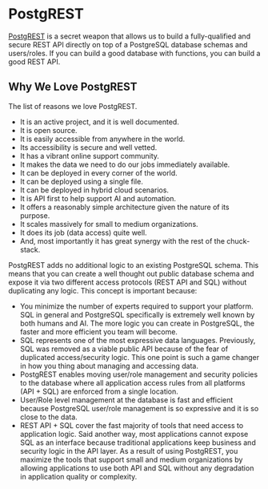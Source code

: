 # PostgREST

[PostgREST](https://postgrest.org/) is a secret weapon that allows us to build a fully-qualified and secure REST API directly on top of a PostgreSQL database schemas and users/roles. If you can build a good database with functions, you can build a good REST API.

## Why We Love PostgREST

The list of reasons we love PostgREST.

- It is an active project, and it is well documented.
- It is open source.
- It is easily accessible from anywhere in the world.
- Its accessibility is secure and well vetted.
- It has a vibrant online support community.
- It makes the data we need to do our jobs immediately available.
- It can be deployed in every corner of the world.
- It can be deployed using a single file.
- It can be deployed in hybrid cloud scenarios.
- It is API first to help support AI and automation.
- It offers a reasonably simple architecture given the nature of its purpose.
- It scales massively for small to medium organizations.
- It does its job (data access) quite well.
- And, most importantly it has great synergy with the rest of the chuck-stack.

PostgREST adds no additional logic to an existing PostgreSQL schema. This means that you can create a well thought out public database schema and expose it via two different access protocols (REST API and SQL) without duplicating any logic. This concept is important because:

- You minimize the number of experts required to support your platform. SQL in general and PostgreSQL specifically is extremely well known by both humans and AI. The more logic you can create in PostgreSQL, the faster and more efficient you team will become.
- SQL represents one of the most expressive data languages. Previously, SQL was removed as a viable public API because of the fear of duplicated access/security logic. This one point is such a game changer in how you thing about managing and accessing data.
- PostgREST enables moving user/role management and security policies to the database where all application access rules from all platforms (API + SQL) are enforced from a single location.
- User/Role level management at the database is fast and efficient because PostgreSQL user/role management is so expressive and it is so close to the data.
- REST API + SQL cover the fast majority of tools that need access to application logic. Said another way, most applications cannot expose SQL as an interface because traditional applications keep business and security logic in the API layer. As a result of using PostgREST, you maximize the tools that support small and medium organizations by allowing applications to use both API and SQL without any degradation in application quality or complexity.
